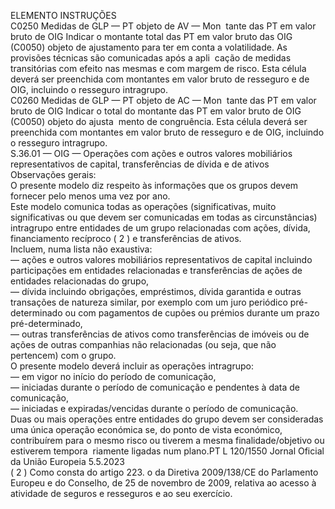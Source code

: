  
ELEMENTO  INSTRUÇÕES  
C0250  Medidas de GLP — PT 
objeto de AV — Mon ­
tante das PT em valor 
bruto de OIG  Indicar o montante total das PT em valor bruto das OIG (C0050) objeto de ajustamento 
para ter em conta a volatilidade. As provisões técnicas são comunicadas após a apli ­
cação de medidas transitórias com efeito nas mesmas e com margem de risco. 
Esta célula deverá ser preenchida com montantes em valor bruto de resseguro e de OIG, 
incluindo o resseguro intragrupo.  
C0260  Medidas de GLP — PT 
objeto de AC — Mon ­
tante das PT em valor 
bruto de OIG  Indicar o total do montante das PT em valor bruto de OIG (C0050) objeto do ajusta ­
mento de congruência. 
Esta célula deverá ser preenchida com montantes em valor bruto de resseguro e de OIG, 
incluindo o resseguro intragrupo.  
S.36.01 — OIG — Operações com ações e outros valores mobiliários representativos de capital, transferências de 
dívida e de ativos  
Observações gerais:  
O presente modelo diz respeito às informações que os grupos devem fornecer pelo menos uma vez por ano.  
Este modelo comunica todas as operações (significativas, muito significativas ou que devem ser comunicadas em todas 
as circunstâncias) intragrupo entre entidades de um grupo relacionadas com ações, dívida, financiamento recíproco (  2 ) e 
transferências de ativos.  
Incluem, numa lista não exaustiva:  
— ações e outros valores mobiliários representativos de capital incluindo participações em entidades relacionadas e 
transferências de ações de entidades relacionadas do grupo,  
— dívida incluindo obrigações, empréstimos, dívida garantida e outras transações de natureza similar, por exemplo com 
um juro periódico pré-determinado ou com pagamentos de cupões ou prémios durante um prazo pré-determinado,  
— outras transferências de ativos como transferências de imóveis ou de ações de outras companhias não relacionadas 
(ou seja, que não pertencem) com o grupo.  
O presente modelo deverá incluir as operações intragrupo:  
— em vigor no início do período de comunicação,  
— iniciadas durante o período de comunicação e pendentes à data de comunicação,  
— iniciadas e expiradas/vencidas durante o período de comunicação.  
Duas ou mais operações entre entidades do grupo devem ser consideradas uma única operação económica se, do ponto 
de vista económico, contribuírem para o mesmo risco ou tiverem a mesma finalidade/objetivo ou estiverem tempora ­
riamente ligadas num plano.PT  L 120/1550 Jornal Oficial da União Europeia 5.5.2023  
( 2 ) Como consta do artigo 223.  o da Diretiva 2009/138/CE do Parlamento Europeu e do Conselho, de 25 de novembro de 2009, 
relativa ao acesso à atividade de seguros e resseguros e ao seu exercício.
